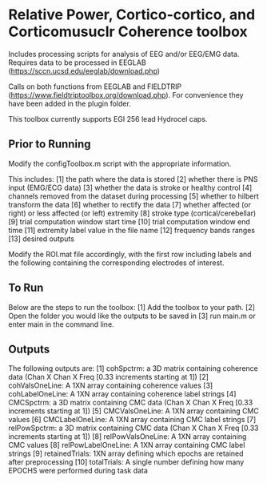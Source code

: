 Relative Power, Cortico-cortico, and Corticomusuclr Coherence toolbox
===========================

Includes processing scripts for analysis of EEG and/or EEG/EMG data. Requires 
data to be processed in EEGLAB (<https://sccn.ucsd.edu/eeglab/download.php>)

Calls on both functions from EEGLAB and FIELDTRIP (<https://www.fieldtriptoolbox.org/download.php>).
For convenience they have been added in the plugin folder.

This toolbox currently supports EGI 256 lead Hydrocel caps.

Prior to Running
-------------
Modify the configToolbox.m script with the appropriate information.

This includes:
       [1] the path where the data is stored
       [2] whether there is PNS input (EMG/ECG data)
       [3] whether the data is stroke or healthy control
       [4] channels removed from the dataset during processing
       [5] whether to hilbert transform the data
       [6] whether to rectify the data
       [7] whether affected (or right) or less affected (or left) extremity
       [8] stroke type (cortical/cerebellar)
       [9] trial computation window start time
       [10] trial computation window end time
       [11] extremity label value in the file name
       [12] frequency bands ranges
       [13] desired outputs

Modify the ROI.mat file accordingly, with the first row including labels
and the following containing the corresponding electrodes of interest.

To Run
-------------
Below are the steps to run the toolbox:
       [1] Add the toolbox to your path.
       [2] Open the folder you would like the outputs to be saved in
       [3] run main.m or enter main in the command line.

Outputs
-------------
The following outputs are:
       [1] cohSpctrm: a 3D matrix containing coherence data (Chan X Chan X Freq [0.33 increments starting at 1])
       [2] cohValsOneLine: A 1XN array containing coherence values
       [3] cohLabelOneLine: A 1XN array containing coherence label strings
       [4] CMCSpctrm: a 3D matrix containing CMC data (Chan X Chan X Freq [0.33 increments starting at 1])
       [5] CMCValsOneLine: A 1XN array containing CMC values
       [6] CMCLabelOneLine: A 1XN array containing CMC label strings
       [7] relPowSpctrm: a 3D matrix containing CMC data (Chan X Chan X Freq [0.33 increments starting at 1])
       [8] relPowValsOneLine: A 1XN array containing CMC values
       [8] relPowLabelOneLine: A 1XN array containing CMC label strings
       [9] retainedTrials: 1XN array defining which epochs are retained after preprocessing
       [10] totalTrials: A single number defining how many EPOCHS were performed during task data

